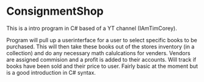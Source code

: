 # ConsignmentShop
This is a intro program in C# based of a YT channel (IAmTimCorey).

Program will pull up a userinterface for a user to select specific books to be purchased. This will then take these books out of the stores inventory
(in a collection) and do any necessary math calulcations for venders. Vendors are assigned commision and a profit is added to their accounts.
Will track if books have been sold and their price to user. 
Fairly basic at the moment but is a good introduction in C# syntax. 
